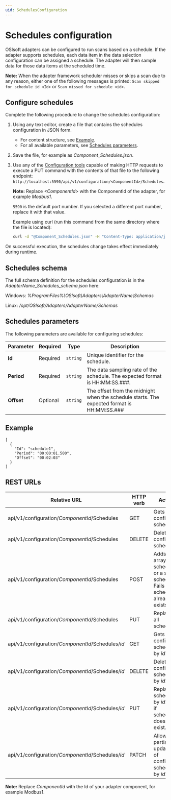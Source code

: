 ```yaml
---
uid: SchedulesConfiguration
---
```


# Schedules configuration

OSIsoft adapters can be configured to run scans based on a schedule. If the adapter supports schedules, each data item in the data selection configuration can be assigned a schedule. The adapter will then sample data for those data items at the scheduled time.

**Note:** When the adapter framework scheduler misses or skips a scan due to any reason, either one of the following messages is printed: `Scan skipped for schedule id <Id>` or `Scan missed for schedule <id>`.

## Configure schedules

Complete the following procedure to change the schedules configuration:

1. Using any text editor, create a file that contains the schedules configuration in JSON form.
    - For content structure, see [Example](#example).
    - For all available parameters, see [Schedules parameters](#schedules-parameters).

2. Save the file, for example as *Component_Schedules.json*.

3. Use any of the [Configuration tools](xref:ConfigurationTools) capable of making HTTP requests to execute a PUT command with the contents of that file to the following endpoint: `http://localhost:5590/api/v1/configuration/<ComponentId>/Schedules`.

    **Note:**  Replace _&lt;ComponentId&gt;_ with the ComponentId of the adapter, for example _Modbus1_.

    `5590` is the default port number. If you selected a different port number, replace it with that value.

    Example using curl (run this command from the same directory where the file is located):

    ```bash
    curl -d "@Component_Schedules.json" -H "Content-Type: application/json" -X PUT "http://localhost:5590/api/v1/configuration/<ComponentId>/Schedules"
    ```

On successful execution, the schedules change takes effect immediately during runtime.

## Schedules schema

The full schema definition for the schedules configuration is in the  _AdapterName_Schedules_schema.json_ here:

Windows: *%ProgramFiles%\OSIsoft\Adapters\AdapterName\Schemas*

Linux: */opt/OSIsoft/Adapters/AdapterName/Schemas*

## Schedules parameters

The following parameters are available for configuring schedules:

| Parameter                | Required | Type      | Description |
| ------------------------ | -------- | --------- | ----------- |
|**Id**              | Required | `string` | Unique identifier for the schedule. |
|**Period** | Required | `string` | The data sampling rate of the schedule. The expected format is HH:MM:SS.###. |
|**Offset**     | Optional | `string` | The offset from the midnight when the schedule starts. The expected format is HH:MM:SS.### |

## Example

```code
[
  {
    "Id": "schedule1",
    "Period": "00:00:01.500",
    "Offset": "00:02:03"
  }
]
```

## REST URLs

| Relative URL | HTTP verb | Action |
| ------------ | --------- | ------ |
| api/v1/configuration/_ComponentId_/Schedules      | GET       | Gets all configured schedules. |
| api/v1/configuration/_ComponentId_/Schedules      | DELETE    | Deletes all configured schedules. |
| api/v1/configuration/_ComponentId_/Schedules      | POST      | Adds an array of schedules or a single schedule. Fails if any schedule already exists. |
| api/v1/configuration/_ComponentId_/Schedules      | PUT       | Replaces all schedules. |
| api/v1/configuration/_ComponentId_/Schedules/*id* | GET       | Gets configured schedule by *id*. |
| api/v1/configuration/_ComponentId_/Schedules/*id*| DELETE     | Deletes configured schedule by *id*. |
| api/v1/configuration/_ComponentId_/Schedules/*id* | PUT       | Replaces schedule by *id*. Fails if schedule does not exist. |
| api/v1/configuration/_ComponentId_/Schedules/*id* | PATCH     | Allows partial updating of configured schedule by *id*. |

**Note:** Replace *ComponentId* with the Id of your adapter component, for example Modbus1.
